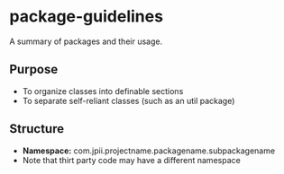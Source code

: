 package-guidelines
==========

A summary of packages and their usage.

## Purpose
* To organize classes into definable sections
* To separate self-reliant classes (such as an util package)

## Structure
* **Namespace:** com.jpii.projectname.packagename.subpackagename
* Note that thirt party code may have a different namespace